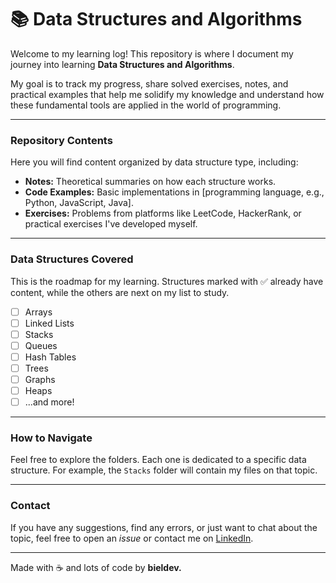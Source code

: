 # 📚 Data Structures and Algorithms

Welcome to my learning log! This repository is where I document my journey into learning **Data Structures and Algorithms**.

My goal is to track my progress, share solved exercises, notes, and practical examples that help me solidify my knowledge and understand how these fundamental tools are applied in the world of programming.

---

### Repository Contents

Here you will find content organized by data structure type, including:
- **Notes:** Theoretical summaries on how each structure works.
- **Code Examples:** Basic implementations in [programming language, e.g., Python, JavaScript, Java].
- **Exercises:** Problems from platforms like LeetCode, HackerRank, or practical exercises I've developed myself.

---

### Data Structures Covered

This is the roadmap for my learning. Structures marked with ✅ already have content, while the others are next on my list to study.

- [ ] Arrays
- [ ] Linked Lists
- [ ] Stacks
- [ ] Queues
- [ ] Hash Tables
- [ ] Trees
- [ ] Graphs
- [ ] Heaps
- [ ] ...and more!

---

### How to Navigate

Feel free to explore the folders. Each one is dedicated to a specific data structure. For example, the `Stacks` folder will contain my files on that topic.

---

### Contact

If you have any suggestions, find any errors, or just want to chat about the topic, feel free to open an *issue* or contact me on [LinkedIn](LINK_TO_YOUR_LINKEDIN).

---

Made with ☕ and lots of code by **bieldev.**
